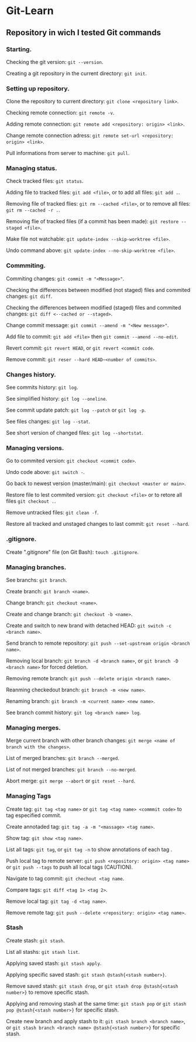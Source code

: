 # Git-Learn
## Repository in wich I tested Git commands

### Starting.
Checking the git version: ```git --version```.

Creating a git repository in the current directory: ```git init```.




### Setting up repository.
Clone the repository to current directory: ```git clone <repository link>```.

Checking remote connection: ```git remote -v```.

Adding remote connection: ```git remote add <repository: origin> <link>```.

Change remote connection adress: ```git remote set-url <repository: origin> <link>```.

Pull informations from server to machine: ```git pull```.




### Managing status.
Check tracked files: ```git status```.

Adding file to tracked files: ```git add <file>```, or to add all files: ```git add .```.

Removing file of tracked flies: ```git rm --cached <file>```, or to remove all files: ```git rm --cached -r .```.

Removing flie of tracked files (if a commit has been made): ```git restore --staged <file>```.

Make file not watchable: ```git update-index --skip-worktree <file>```.

Undo command above: ```git update-index --no-skip-worktree <file>```.




### Commmiting.
Commiting changes: ```git commit -m "<Message>"```.

Checking the differences between modified (not staged) files and commited changes: ```git diff```. 

Checking the differences between modified (staged) files and commited changes: ```git diff <--cached or --staged>```.

Change commit message: ```git commit --amend -m "<New message>"```.

Add file to commit: ```git add <file>``` then ```git commit --amend --no-edit```.

Revert commit: ```git revert HEAD```, or ```git revert <commit code```.

Remove commit: ```git reser --hard HEAD~<number of commits>```.




### Changes history.
See commits history: ```git log```.

See simplified history: ```git log --oneline```.

See commit update patch: ```git log --patch``` or ```git log -p```.

See files changes: ```git log --stat```.

See short version of changed files: ```git log --shortstat```.




### Managing versions.
Go to commited version: ```git checkout <commit code>```.

Undo code above: ```git switch -```.

Go back to newest version (master/main): ```git checkout <master or main>```.

Restore file to lest commited version: ```git checkout <file>``` or to retore all files ```git checkout .```.

Remove untracked files: ```git clean -f```.

Restore all tracked and unstaged changes to last commit: ```git reset --hard```.




### .gitignore.
Create ".gitignore" file (on Git Bash): ```touch .gitignore```.




### Managing branches.
See branchs: ```git branch```.

Create branch: ```git branch <name>```.

Change branch: ```git checkout <name>```.

Create and change branch: ```git checkout -b <name>```.

Create and switch to new brand with detached HEAD: ```git switch -c <branch name>```.

Send branch to remote repository: ```git push --set-upstream origin <branch name>```.

Removing local branch: ```git branch -d <branch name>```, or ```git branch -D <branch name>``` for forced deletion.

Removing remote branch: ```git push --delete origin <branch name>```.

Reanming checkedout branch: ```git branch -m <new name>```.

Renaming branch: ```git branch -m <current name> <new name>```.

See branch commit history: ```git log <branch name> log```.




### Managing merges.
Merge current branch with other branch changes: ```git merge <name of branch with the changes>```.

List of merged branches: ```git branch --merged```.

List of not merged branches: ```git branch --no-merged```.

Abort merge: ```git merge --abort``` or ```git reset --hard```.




### Managing Tags
Create tag: ```git tag <tag name>``` or ```git tag <tag name> <commmit code>``` to tag especified commit.

Create annotaded tag: ```git tag -a -m "<massage> <tag name>```.

Show tag: ```git show <tag name>```.

List all tags: ```git tag```,  or ```git tag -n``` to show annotations of each tag . 

Push local tag to remote server: ```git push <repository: origin> <tag name>``` or ```git push --tags``` to push all local tags (CAUTION). 

Navigate to tag commit: ```git chechout <tag name```.

Compare tags: ```git diff <tag 1> <tag 2>```.

Remove local tag: ```git tag -d <tag name>```.

Remove remote tag: ```git push --delete <repository: origin> <tag name>```.




### Stash
Create stash: ```git stash```.

List all stashs: ```git stash list```.

Applying saved stash: ```git stash apply```.

Applying specific saved stash: ```git stash @stash{<stash number>}```.

Remove saved stash: ```git stash drop```, or ```git stash drop @stash{<stash number>}``` to remove specific stash.

Applying and removing stash at the same time: ```git stash pop``` or ```git stash pop @stash{<stash number>}``` for specific stash.

Create new branch and apply stash to it: ```git stash branch <branch name>```, or ```git stash branch <branch name> @stash{<stash number>}``` for specific stash.

